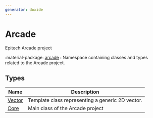 ```yaml
---
generator: doxide
---
```



# Arcade

Epitech Arcade project

:material-package: [arcade](arcade/index.md)
:    Namespace containing classes and types related to the Arcade project.

## Types

| Name | Description |
| ---- | ----------- |
| [Vector](Vector.md) |  Template class representing a generic 2D vector. |
| [Core](Core.md) |  Main class of the Arcade project  |

